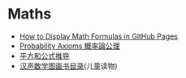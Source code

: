 # Maths

* [How to Display Math Formulas in GitHub Pages](gh_math_formula.md)
* [Probability Axioms 概率論公理](Probability_axioms.md)
* [平方和公式推导](square_pyramidal_numbers.md)
* [汉声数学图画书目录](young_math_books.md)(儿童读物)
